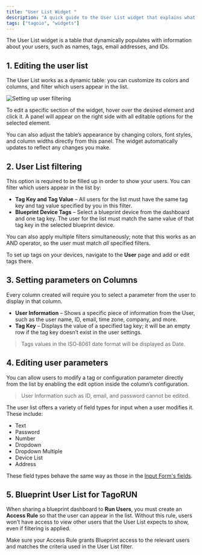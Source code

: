 ```yaml
---
title: "User List Widget "
description: "A quick guide to the User List widget that explains what it is, how to edit it, and where to find related documentation and widgets."
tags: ["tagoio", "widgets"]
---
```

The User List widget is a table that dynamically populates with information about your users, such as names, tags, email addresses, and IDs.

## 1. Editing the user list
The User List works as a dynamic table: you can customize its colors and columns, and filter which users appear in the list.

![Setting up user filtering](/docs_imagem/tagoio/user-list-widget--4.gif)

To edit a specific section of the widget, hover over the desired element and click it. A panel will appear on the right side with all editable options for the selected element.

You can also adjust the table’s appearance by changing colors, font styles, and column widths directly from this panel. The widget automatically updates to reflect any changes you make.

## 2. User List filtering

This option is required to be filled up in order to show your users. You can filter which users appear in the list by:

- **Tag Key and Tag Value** – All users for the list must have the same tag key and tag value specified by you in this filter.
- **Blueprint Device Tags** – Select a blueprint device from the dashboard and one tag key. The user for the list must match the same value of that tag key in the selected blueprint device.

You can also apply multiple filters simultaneously; note that this works as an AND operator, so the user must match *all* specified filters.

To set up tags on your devices, navigate to the **User** page and add or edit tags there.

## 3. Setting parameters on Columns

Every column created will require you to select a parameter from the user to display in that column.

- **User Information** – Shows a specific piece of information from the User, such as the user name, ID, email, time zone, company, and more.
- **Tag Key** – Displays the value of a specified tag key; it will be an empty row if the tag key doesn’t exist in the user settings.

> Tags values in the ISO‑8061 date format will be displayed as Date.

## 4. Editing user parameters

You can allow users to modify a tag or configuration parameter directly from the list by enabling the edit option inside the column’s configuration.

> User Information such as ID, email, and password cannot be edited.

The user list offers a variety of field types for input when a user modifies it. These include:
- Text
- Password
- Number
- Dropdown
- Dropdown Multiple
- Device List
- Address

These field types behave the same way as those in the [Input Form's fields](/tagoio/widgets/input-widgets/input-form/field-types-for-input-form.md).

## 5. Blueprint User List for TagoRUN

When sharing a blueprint dashboard to **Run Users**, you must create an **Access Rule** so that the user can appear in the list. Without this rule, users won’t have access to view other users that the User List expects to show, even if filtering is applied.

Make sure your Access Rule grants Blueprint access to the relevant users and matches the criteria used in the User List filter.
